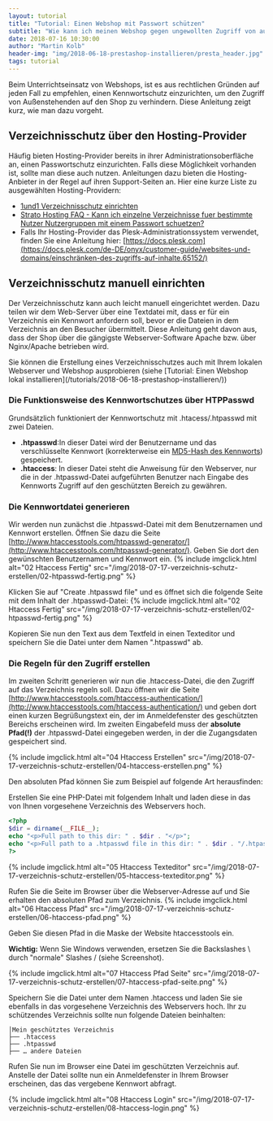 ```yaml
---
layout: tutorial
title: "Tutorial: Einen Webshop mit Passwort schützen"
subtitle: "Wie kann ich meinen Webshop gegen ungewollten Zugriff von außen schützen? [DE]"
date: 2018-07-16 10:30:00
author: "Martin Kolb"
header-img: "img/2018-06-18-prestashop-installieren/presta_header.jpg"
tags: tutorial
---
```


Beim Unterrichtseinsatz von Webshops, ist es aus rechtlichen Gründen auf jeden Fall zu empfehlen, einen Kennwortschutz einzurichten, um den Zugriff von Außenstehenden auf den Shop zu verhindern. Diese Anleitung zeigt kurz, wie man dazu vorgeht.

## Verzeichnisschutz über den Hosting-Provider
Häufig bieten Hosting-Provider bereits in ihrer Administrationsoberfläche an, einen Passwortschutz einzurichten. Falls diese Möglichkeit vorhanden ist, sollte man diese auch nutzen. Anleitungen dazu bieten die Hosting-Anbieter in der Regel auf ihren Support-Seiten an. Hier eine kurze Liste zu ausgewählten Hosting-Providern:

* [1und1 Verzeichnisschutz einrichten](https://hilfe-center.1und1.de/hosting/1und1-webhosting-c10085285/webspace-und-zugaenge-c10085091/verzeichnisschutz-c10085367/verzeichnisschutz-im-1und1-control-center-einrichten-a10790593.html)
* [Strato Hosting FAQ - Kann ich einzelne Verzeichnisse fuer bestimmte Nutzer Nutzergruppen mit einem Passwort schuetzen?](https://www.strato.de/faq/article/818/Kann-ich-einzelne-Verzeichnisse-fuer-bestimmte-Nutzer-Nutzergruppen-mit-einem-Passwort-schuetzen.html)
* Falls Ihr Hosting-Provider das Plesk-Administrationssystem verwendet, finden Sie eine Anleitung hier: [https://docs.plesk.com](https://docs.plesk.com/de-DE/onyx/customer-guide/websites-und-domains/einschränken-des-zugriffs-auf-inhalte.65152/)

## Verzeichnisschutz manuell einrichten
Der Verzeichnisschutz kann auch leicht manuell eingerichtet werden. Dazu teilen wir dem Web-Server über eine Textdatei mit, dass er für ein Verzeichnis ein Kennwort anfordern soll, bevor er die Dateien in dem Verzeichnis an den Besucher übermittelt. Diese Anleitung geht davon aus, dass der Shop über die gängigste Webserver-Software Apache bzw. über Nginx/Apache betrieben wird.

<div class='alert-info' markdown='1'>
Sie können die Erstellung eines Verzeichnisschutzes auch mit Ihrem lokalen Webserver und Webshop ausprobieren (siehe [Tutorial: Einen Webshop lokal installieren](/tutorials/2018-06-18-prestashop-installieren/))
</div>

### Die Funktionsweise des Kennwortschutzes über HTPPasswd
Grundsätzlich funktioniert der Kennwortschutz mit .htacess/.htpasswd mit zwei Dateien.

* **.htpasswd**:In dieser Datei wird der Benutzername und das verschlüsselte Kennwort (korrekterweise ein [MD5-Hash des Kennworts](https://de.wikipedia.org/wiki/Message-Digest_Algorithm_5)) gespeichert.
* **.htaccess**: In dieser Datei steht die Anweisung für den Webserver, nur die in der .htpasswd-Datei aufgeführten Benutzer nach Eingabe des Kennworts Zugriff auf den geschützten Bereich zu gewähren.

### Die Kennwortdatei generieren
Wir werden nun zunächst die .htpasswd-Datei mit dem Benutzernamen und Kennwort erstellen. Öffnen Sie dazu die Seite [http://www.htaccesstools.com/htpasswd-generator/](http://www.htaccesstools.com/htpasswd-generator/). Geben Sie dort den gewünschten Benutzernamen und Kennwort ein.
{% include imgclick.html alt="02 Htaccess Fertig" src="/img/2018-07-17-verzeichnis-schutz-erstellen/02-htpasswd-fertig.png" %}

Klicken Sie auf "Create .htpasswd file" und es öffnet sich die folgende Seite mit dem Inhalt der .htpasswd-Datei: 
{% include imgclick.html alt="02 Htaccess Fertig" src="/img/2018-07-17-verzeichnis-schutz-erstellen/02-htpasswd-fertig.png" %}

Kopieren Sie nun den Text aus dem Textfeld in einen Texteditor und speichern Sie die Datei unter dem Namen ".htpasswd" ab.

### Die Regeln für den Zugriff erstellen
Im zweiten Schritt generieren wir nun die .htaccess-Datei, die den Zugriff auf das Verzeichnis regeln soll. Dazu öffnen wir die Seite [http://www.htaccesstools.com/htaccess-authentication/](http://www.htaccesstools.com/htaccess-authentication/) und geben dort einen kurzen Begrüßungstext ein, der im Anmeldefenster des geschützten Bereichs erscheinen wird. Im zweiten Eingabefeld muss der **absolute Pfad(!)** der .htpasswd-Datei eingegeben werden, in der die Zugangsdaten gespeichert sind.

{% include imgclick.html alt="04 Htaccess Erstellen" src="/img/2018-07-17-verzeichnis-schutz-erstellen/04-htaccess-erstellen.png" %}

<div class='alert-info' markdown='1'>
Den absoluten Pfad können Sie zum Beispiel auf folgende Art herausfinden:

Erstellen Sie eine PHP-Datei mit folgendem Inhalt und laden diese in das von Ihnen vorgesehene Verzeichnis des Webservers hoch.

``` php
<?php
$dir = dirname(__FILE__);
echo "<p>Full path to this dir: " . $dir . "</p>";
echo "<p>Full path to a .htpasswd file in this dir: " . $dir . "/.htpasswd" . "</p>";
?>
````
{% include imgclick.html alt="05 Htaccess Texteditor" src="/img/2018-07-17-verzeichnis-schutz-erstellen/05-htaccess-texteditor.png" %}
</div>

Rufen Sie die Seite im Browser über die Webserver-Adresse auf und Sie erhalten den absoluten Pfad zum Verzeichnis.
{% include imgclick.html alt="06 Htaccess Pfad" src="/img/2018-07-17-verzeichnis-schutz-erstellen/06-htaccess-pfad.png" %}

Geben Sie diesen Pfad in die Maske der Website htaccesstools ein.

**Wichtig:** Wenn Sie Windows verwenden, ersetzen Sie die Backslashes \ durch "normale" Slashes / (siehe Screenshot).

{% include imgclick.html alt="07 Htaccess Pfad Seite" src="/img/2018-07-17-verzeichnis-schutz-erstellen/07-htaccess-pfad-seite.png" %}

Speichern Sie die Datei unter dem Namen .htaccess und laden Sie sie ebenfalls in das vorgesehene Verzeichnis des Webservers hoch. Ihr zu schützendes Verzeichnis sollte nun folgende Dateien beinhalten:

```
│Mein geschütztes Verzeichnis
├── .htaccess
├── .htpasswd
├── … andere Dateien
```

Rufen Sie nun im Browser eine Datei im geschützten Verzeichnis auf. Anstelle der Datei sollte nun ein Anmeldefenster in Ihrem Browser erscheinen, das das vergebene Kennwort abfragt.

{% include imgclick.html alt="08 Htaccess Login" src="/img/2018-07-17-verzeichnis-schutz-erstellen/08-htaccess-login.png" %}